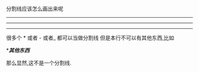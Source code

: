 分割线应该怎么画出来呢
**********

---------------------

- - - - -- - - - - -

很多个 * 或者 - 或者_ 都可以当做分割线 但是本行不可以有其他东西,比如


********其他东西*******

那么显然,这不是一个分割线.